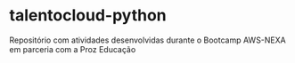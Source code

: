 # talentocloud-python
Repositório com atividades desenvolvidas durante o Bootcamp AWS-NEXA em parceria com a Proz Educação

